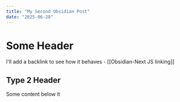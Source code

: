 ```yaml
---
title: "My Second Obsidian Post"
date: "2025-06-28"
---
```


# Some Header


I'll add a backlink to see how it behaves - [[Obsidian-Next JS linking]]

## Type 2 Header
Some content below it